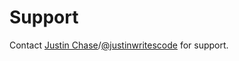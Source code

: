 # Support

Contact [Justin Chase](justin@justinwritescode.com)/[@justinwritescode](https://github.com/justinwritescode "Contact @justinwritescode on GitHub") for support.
